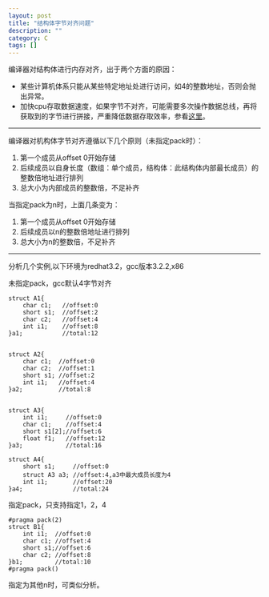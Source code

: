 ```yaml
---
layout: post 
title: "结构体字节对齐问题"
description: ""
category: C
tags: []
---
```


编译器对结构体进行内存对齐，出于两个方面的原因：

- 某些计算机体系只能从某些特定地址处进行访问，如4的整数地址，否则会抛出异常。
- 加快cpu存取数据速度，如果字节不对齐，可能需要多次操作数据总线，再将获取到的字节进行拼接，严重降低数据存取效率，参看[这里](http://www.alexonlinux.com/aligned-vs-unaligned-memory-access)。

----------------------------

编译器对机构体字节对齐遵循以下几个原则（未指定pack时）：

1.  第一个成员从offset 0开始存储
2.  后续成员以自身长度（数组：单个成员，结构体：此结构体内部最长成员）的整数倍地址进行排列
3.  总大小为内部成员的整数倍，不足补齐

当指定pack为n时，上面几条变为：

1.  第一个成员从offset 0开始存储
2.  后续成员以n的整数倍地址进行排列
3.  总大小为n的整数倍，不足补齐

------------------------------

分析几个实例,以下环境为redhat3.2，gcc版本3.2.2,x86
    
未指定pack，gcc默认4字节对齐

    struct A1{
    	char c1;   //offset:0
    	short s1;  //offset:2
    	char c2;   //offset:4
    	int i1;    //offset:8
    }a1;           //total:12


    struct A2{   
    	char c1;  //offset:0
    	char c2;  //offset:1
    	short s1; //offset:2
    	int i1;   //offset:4
    }a2;          //total:8
	
    
    struct A3{
    	int i1;     //offset:0
    	char c1;    //offset:4
    	short s1[2];//offset:6
    	float f1;   //offset:12
    }a3;            //total:16
	
	struct A4{
		short s1;     //offset:0
		struct A3 a3; //offset:4,a3中最大成员长度为4
		int i1;       //offset:20
	}a4;              //total:24

指定pack，只支持指定1，2，4
    
    #pragma pack(2)
    struct B1{
    	int i1;  //offset:0
    	char c1; //offset:4
    	short s1;//offset:6
    	char c2; //offset:8
    }b1;         //total:10
    #pragma pack()

指定为其他n时，可类似分析。